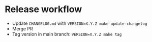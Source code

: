 # Release workflow

- Update `CHANGELOG.md` with `VERSION=X.Y.Z make update-changelog`
- Merge PR
- Tag version in main branch: `VERSION=X.Y.Z make tag`
